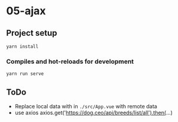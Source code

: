 # 05-ajax

## Project setup
```
yarn install
```

### Compiles and hot-reloads for development
```
yarn run serve
```

## ToDo
  - Replace local data with in `./src/App.vue` with remote data
  - use axios axios.get('https://dog.ceo/api/breeds/list/all').then(...)
